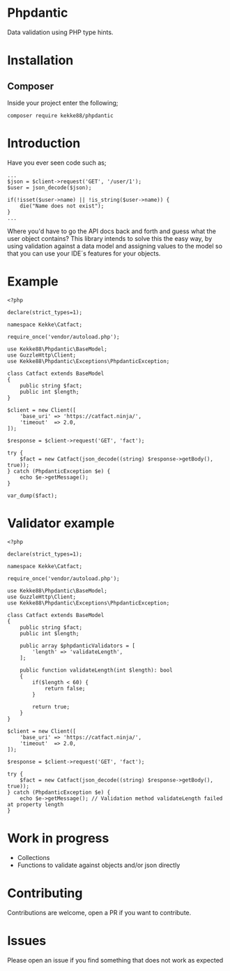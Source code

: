 # Phpdantic

Data validation using PHP type hints.

# Installation

## Composer

Inside your project enter the following;
```
composer require kekke88/phpdantic
```

# Introduction
Have you ever seen code such as;
```
...
$json = $client->request('GET', '/user/1');
$user = json_decode($json);

if(!isset($user->name) || !is_string($user->name)) {
    die("Name does not exist");
}
...
```
Where you'd have to go the API docs back and forth and guess what the user object contains?
This library intends to solve this the easy way, by using validation against a data model and assigning values to the model so that you can use your IDE´s features for your objects.

# Example
```
<?php

declare(strict_types=1);

namespace Kekke\Catfact;

require_once('vendor/autoload.php');

use Kekke88\Phpdantic\BaseModel;
use GuzzleHttp\Client;
use Kekke88\Phpdantic\Exceptions\PhpdanticException;

class Catfact extends BaseModel
{
    public string $fact;
    public int $length;
}

$client = new Client([
    'base_uri' => 'https://catfact.ninja/',
    'timeout'  => 2.0,
]);

$response = $client->request('GET', 'fact');

try {
    $fact = new Catfact(json_decode((string) $response->getBody(), true));
} catch (PhpdanticException $e) {
    echo $e->getMessage();
}

var_dump($fact);

```

# Validator example
```
<?php

declare(strict_types=1);

namespace Kekke\Catfact;

require_once('vendor/autoload.php');

use Kekke88\Phpdantic\BaseModel;
use GuzzleHttp\Client;
use Kekke88\Phpdantic\Exceptions\PhpdanticException;

class Catfact extends BaseModel
{
    public string $fact;
    public int $length;

    public array $phpdanticValidators = [
        'length' => 'validateLength',
    ];

    public function validateLength(int $length): bool
    {
        if($length < 60) {
            return false;
        }

        return true;
    }
}

$client = new Client([
    'base_uri' => 'https://catfact.ninja/',
    'timeout'  => 2.0,
]);

$response = $client->request('GET', 'fact');

try {
    $fact = new Catfact(json_decode((string) $response->getBody(), true));
} catch (PhpdanticException $e) {
    echo $e->getMessage(); // Validation method validateLength failed at property length
}
```

# Work in progress
* Collections
* Functions to validate against objects and/or json directly

# Contributing

Contributions are welcome, open a PR if you want to contribute.

# Issues

Please open an issue if you find something that does not work as expected
